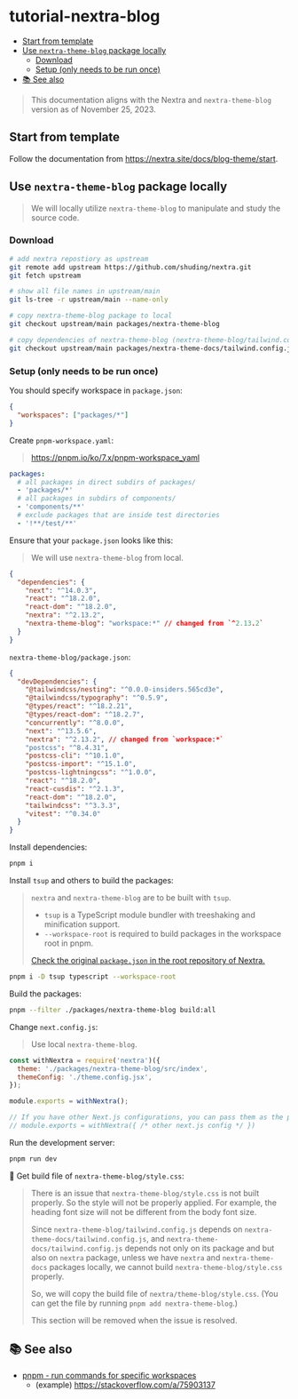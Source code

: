 # tutorial-nextra-blog

- [Start from template](#start-from-template)
- [Use `nextra-theme-blog` package locally](#use-nextra-theme-blog-package-locally)
  - [Download](#download)
  - [Setup (only needs to be run once)](#setup-only-needs-to-be-run-once)
- [📚 See also](#-see-also)

> This documentation aligns with the Nextra and `nextra-theme-blog` version as of November 25, 2023.

## Start from template

Follow the documentation from https://nextra.site/docs/blog-theme/start.

## Use `nextra-theme-blog` package locally

> We will locally utilize `nextra-theme-blog` to manipulate and study the source code.

### Download

```sh
# add nextra repostiory as upstream
git remote add upstream https://github.com/shuding/nextra.git
git fetch upstream

# show all file names in upstream/main
git ls-tree -r upstream/main --name-only

# copy nextra-theme-blog package to local
git checkout upstream/main packages/nextra-theme-blog

# copy dependencies of nextra-theme-blog (nextra-theme-blog/tailwind.config.js depends on nextra-theme-docs/tailwind.config.js)
git checkout upstream/main packages/nextra-theme-docs/tailwind.config.js
```

### Setup (only needs to be run once)

You should specify workspace in `package.json`:

```json
{
  "workspaces": ["packages/*"]
}
```

Create `pnpm-workspace.yaml`:

> https://pnpm.io/ko/7.x/pnpm-workspace_yaml

```yaml
packages:
  # all packages in direct subdirs of packages/
  - 'packages/*'
  # all packages in subdirs of components/
  - 'components/**'
  # exclude packages that are inside test directories
  - '!**/test/**'
```

Ensure that your `package.json` looks like this:

> We will use `nextra-theme-blog` from local.

```json
{
  "dependencies": {
    "next": "^14.0.3",
    "react": "^18.2.0",
    "react-dom": "^18.2.0",
    "nextra": "^2.13.2",
    "nextra-theme-blog": "workspace:*" // changed from `^2.13.2`
  }
}
```

`nextra-theme-blog/package.json`:

```json
{
  "devDependencies": {
    "@tailwindcss/nesting": "^0.0.0-insiders.565cd3e",
    "@tailwindcss/typography": "^0.5.9",
    "@types/react": "^18.2.21",
    "@types/react-dom": "^18.2.7",
    "concurrently": "^8.0.0",
    "next": "^13.5.6",
    "nextra": "^2.13.2", // changed from `workspace:*`
    "postcss": "^8.4.31",
    "postcss-cli": "^10.1.0",
    "postcss-import": "^15.1.0",
    "postcss-lightningcss": "^1.0.0",
    "react": "^18.2.0",
    "react-cusdis": "^2.1.3",
    "react-dom": "^18.2.0",
    "tailwindcss": "^3.3.3",
    "vitest": "^0.34.0"
  }
}
```

Install dependencies:

```sh
pnpm i
```

Install `tsup` and others to build the packages:

> `nextra` and `nextra-theme-blog` are to be built with `tsup`.
>
> - `tsup` is a TypeScript module bundler with treeshaking and minification support.
> - `--workspace-root` is required to build packages in the workspace root in pnpm.
>
> [Check the original `package.json` in the root repository of Nextra.](https://github.com/shuding/nextra/blob/66798f8e7f92cca80f2d62d19f9db5667bcc62ef/package.json#L23)

```sh
pnpm i -D tsup typescript --workspace-root
```

Build the packages:

```sh
pnpm --filter ./packages/nextra-theme-blog build:all
```

Change `next.config.js`:

> Use local `nextra-theme-blog`.

```js
const withNextra = require('nextra')({
  theme: './packages/nextra-theme-blog/src/index',
  themeConfig: './theme.config.jsx',
});

module.exports = withNextra();

// If you have other Next.js configurations, you can pass them as the parameter:
// module.exports = withNextra({ /* other next.js config */ })
```

Run the development server:

```sh
pnpm run dev
```

🚧 Get build file of `nextra-theme-blog/style.css`:

> There is an issue that `nextra-theme-blog/style.css` is not built properly.
> So the style will not be properly applied.
> For example, the heading font size will not be different from the body font size.
>
> Since `nextra-theme-blog/tailwind.config.js` depends on `nextra-theme-docs/tailwind.config.js`, and `nextra-theme-docs/tailwind.config.js` depends not only on its package and but also on `nextra` package, unless we have `nextra` and `nextra-theme-docs` packages locally, we cannot build `nextra-theme-blog/style.css` properly.
>
> So, we will copy the build file of `nextra/theme-blog/style.css`. (You can get the file by running `pnpm add nextra-theme-blog`.)
>
> This section will be removed when the issue is resolved.

## 📚 See also

- [pnpm - run commands for specific workspaces](https://pnpm.io/filtering#--filter-glob---filter-glob)
  - (example) https://stackoverflow.com/a/75903137
